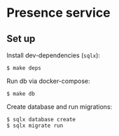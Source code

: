 # Presence service

## Set up

Install dev-dependencies (`sqlx`):
```shell
$ make deps
```

Run db via docker-compose:
```shell
$ make db
```

Create database and run migrations:

```shell
$ sqlx database create
$ sqlx migrate run
```
